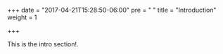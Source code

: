 +++
date = "2017-04-21T15:28:50-06:00"
pre = "<i class='fa fa-home'></i> "
title = "Introduction"
weight = 1

+++

This is the intro section!.

